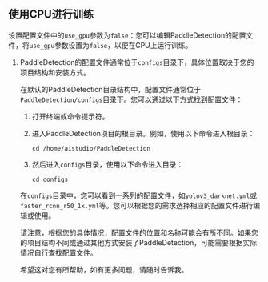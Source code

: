 ## 使用CPU进行训练

设置配置文件中的`use_gpu`参数为`false`：您可以编辑PaddleDetection的配置文件，将`use_gpu`参数设置为`false`，以便在CPU上运行训练。

1. PaddleDetection的配置文件通常位于`configs`目录下，具体位置取决于您的项目结构和安装方式。

   在默认的PaddleDetection目录结构中，配置文件通常位于`PaddleDetection/configs`目录下。您可以通过以下方式找到配置文件：

   1. 打开终端或命令提示符。
   2. 进入PaddleDetection项目的根目录。例如，使用以下命令进入根目录：

      ```
      cd /home/aistudio/PaddleDetection
      ```

   3. 然后进入`configs`目录，使用以下命令进入目录：

      ```
      cd configs
      ```

   在`configs`目录中，您可以看到一系列的配置文件，如`yolov3_darknet.yml`或`faster_rcnn_r50_1x.yml`等。您可以根据您的需求选择相应的配置文件进行编辑或使用。

   请注意，根据您的具体情况，配置文件的位置和名称可能会有所不同。如果您的项目结构不同或通过其他方式安装了PaddleDetection，可能需要根据实际情况自行查找配置文件。

   希望这对您有所帮助，如有更多问题，请随时告诉我。